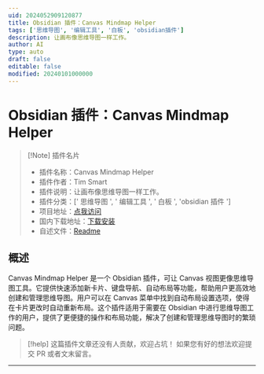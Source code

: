 ```yaml
---
uid: 2024052909120877
title: Obsidian 插件：Canvas Mindmap Helper
tags: ['思维导图', '编辑工具', '白板', 'obsidian插件']
description: 让画布像思维导图一样工作。
author: AI
type: auto
draft: false
editable: false
modified: 20240101000000
---
```


# Obsidian 插件：Canvas Mindmap Helper

> [!Note] 插件名片
> - 插件名称：Canvas Mindmap Helper
> - 插件作者：Tim Smart
> - 插件说明：让画布像思维导图一样工作。
> - 插件分类：[' 思维导图 ', ' 编辑工具 ', ' 白板 ', 'obsidian 插件 ']
> - 项目地址：[点我访问](https://github.com/tim-smart/obsidian-canvas-mindmap)
> - 国内下载地址：[下载安装](https://pkmer.cn/products/plugin/pluginMarket/?canvas-mindmap-helper)
> - 自述文件：[Readme](https://ghproxy.net/https://raw.githubusercontent.com/tim-smart/obsidian-canvas-mindmap/main/README.md)

## 概述

Canvas Mindmap Helper 是一个 Obsidian 插件，可让 Canvas 视图更像思维导图工具。它提供快速添加新卡片、键盘导航、自动布局等功能，帮助用户更高效地创建和管理思维导图。用户可以在 Canvas 菜单中找到自动布局设置选项，使得在卡片更改时自动重新布局。这个插件适用于需要在 Obsidian 中进行思维导图工作的用户，提供了更便捷的操作和布局功能，解决了创建和管理思维导图时的繁琐问题。

> [!help]
> 这篇插件文章还没有人贡献，欢迎占坑！
> 如果您有好的想法欢迎提交 PR 或者文末留言。

---



